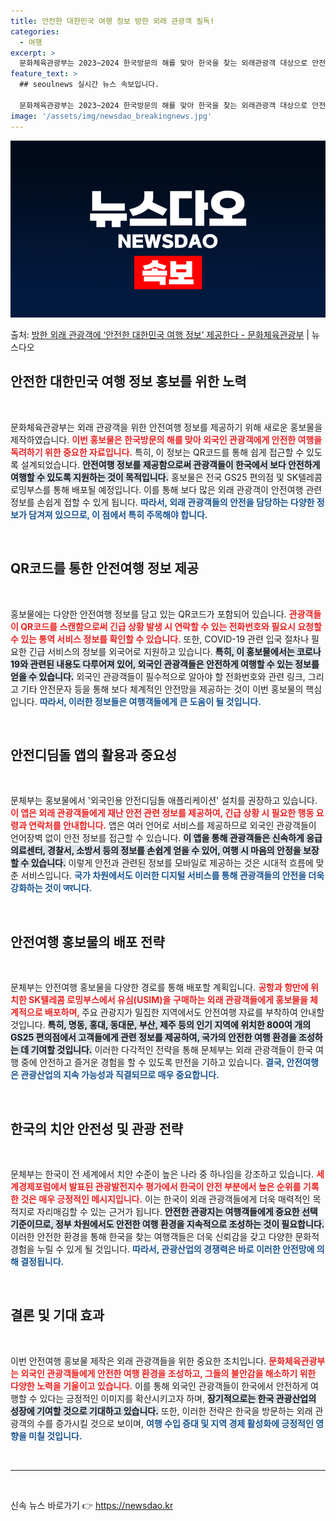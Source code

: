 ```yaml
---
title: 안전한 대한민국 여행 정보 방한 외래 관광객 필독!
categories:
  - 여행
excerpt: >
  문화체육관광부는 2023~2024 한국방문의 해를 맞아 한국을 찾는 외래관광객 대상으로 안전여행 관련 정보무…
feature_text: >
  ## seoulnews 실시간 뉴스 속보입니다.

  문화체육관광부는 2023~2024 한국방문의 해를 맞아 한국을 찾는 외래관광객 대상으로 안전여행 관련 정보무…
image: '/assets/img/newsdao_breakingnews.jpg'
---
```


![뉴스다오 속보](/assets/img/newsdao_breakingnews.jpg)

<p>출처: <a href="https://newsdao.kr/1938" rel="dofollow">방한 외래 관광객에 ‘안전한 대한민국 여행 정보’ 제공한다 - 문화체육관광부</a> | 뉴스다오</p>

<h2 data-ke-size="size26">안전한 대한민국 여행 정보 홍보를 위한 노력</h2>

<p data-ke-size="size16">&nbsp;</p>

문화체육관광부는 외래 관광객을 위한 안전여행 정보를 제공하기 위해 새로운 홍보물을 제작하였습니다. <b><span style="color: #ee2323;">이번 홍보물은 한국방문의 해를 맞아 외국인 관광객에게 안전한 여행을 독려하기 위한 중요한 자료입니다.</span></b> 특히, 이 정보는 QR코드를 통해 쉽게 접근할 수 있도록 설계되었습니다. <b><span style="background-color: #21538527;">안전여행 정보를 제공함으로써 관광객들이 한국에서 보다 안전하게 여행할 수 있도록 지원하는 것이 목적입니다.</span></b> 홍보물은 전국 GS25 편의점 및 SK텔레콤 로밍부스를 통해 배포될 예정입니다. 이를 통해 보다 많은 외래 관광객이 안전여행 관련 정보를 손쉽게 접할 수 있게 됩니다. <b><span style="color: #1a5490;">따라서, 외래 관광객들의 안전을 담당하는 다양한 정보가 담겨져 있으므로, 이 점에서 특히 주목해야 합니다.</span></b>

<p data-ke-size="size16">&nbsp;</p>

<h2 data-ke-size="size26">QR코드를 통한 안전여행 정보 제공</h2>

<p data-ke-size="size16">&nbsp;</p>

홍보물에는 다양한 안전여행 정보를 담고 있는 QR코드가 포함되어 있습니다. <b><span style="color: #ee2323;">관광객들이 QR코드를 스캔함으로써 긴급 상황 발생 시 연락할 수 있는 전화번호와 필요시 요청할 수 있는 통역 서비스 정보를 확인할 수 있습니다.</span></b> 또한, COVID-19 관련 입국 절차나 필요한 긴급 서비스의 정보를 외국어로 지원하고 있습니다. <b><span style="background-color: #21538527;">특히, 이 홍보물에서는 코로나19와 관련된 내용도 다루어져 있어, 외국인 관광객들은 안전하게 여행할 수 있는 정보를 얻을 수 있습니다.</span></b> 외국인 관광객들이 필수적으로 알아야 할 전화번호와 관련 링크, 그리고 기타 안전문자 등을 통해 보다 체계적인 안전망을 제공하는 것이 이번 홍보물의 핵심입니다. <b><span style="color: #1a5490;">따라서, 이러한 정보들은 여행객들에게 큰 도움이 될 것입니다.</span></b>

<p data-ke-size="size16">&nbsp;</p>

<h2 data-ke-size="size26">안전디딤돌 앱의 활용과 중요성</h2>

<p data-ke-size="size16">&nbsp;</p>

문체부는 홍보물에서 '외국인용 안전디딤돌 애플리케이션' 설치를 권장하고 있습니다. <b><span style="color: #ee2323;">이 앱은 외래 관광객들에게 재난 안전 관련 정보를 제공하여, 긴급 상황 시 필요한 행동 요령과 연락처를 안내합니다.</span></b> 앱은 여러 언어로 서비스를 제공하므로 외국인 관광객들이 언어장벽 없이 안전 정보를 접근할 수 있습니다. <b><span style="background-color: #21538527;">이 앱을 통해 관광객들은 신속하게 응급의료센터, 경찰서, 소방서 등의 정보를 손쉽게 얻을 수 있어, 여행 시 마음의 안정을 보장할 수 있습니다.</span></b> 이렇게 안전과 관련된 정보를 모바일로 제공하는 것은 시대적 흐름에 맞춘 서비스입니다. <b><span style="color: #1a5490;">국가 차원에서도 이러한 디지털 서비스를 통해 관광객들의 안전을 더욱 강화하는 것이 जर니다.</span></b>

<p data-ke-size="size16">&nbsp;</p>

<h2 data-ke-size="size26">안전여행 홍보물의 배포 전략</h2>

<p data-ke-size="size16">&nbsp;</p>

문체부는 안전여행 홍보물을 다양한 경로를 통해 배포할 계획입니다. <b><span style="color: #ee2323;">공항과 항만에 위치한 SK텔레콤 로밍부스에서 유심(USIM)을 구매하는 외래 관광객들에게 홍보물을 체계적으로 배포하며, </span></b>주요 관광지가 밀집한 지역에서도 안전여행 자료를 부착하여 안내할 것입니다. <b><span style="background-color: #21538527;">특히, 명동, 홍대, 동대문, 부산, 제주 등의 인기 지역에 위치한 800여 개의 GS25 편의점에서 고객들에게 관련 정보를 제공하여, 국가의 안전한 여행 환경을 조성하는 데 기여할 것입니다.</span></b> 이러한 다각적인 전략을 통해 문체부는 외래 관광객들이 한국 여행 중에 안전하고 즐거운 경험을 할 수 있도록 만전을 기하고 있습니다. <b><span style="color: #1a5490;">결국, 안전여행은 관광산업의 지속 가능성과 직결되므로 매우 중요합니다.</span></b>

<p data-ke-size="size16">&nbsp;</p>

<h2 data-ke-size="size26">한국의 치안 안전성 및 관광 전략</h2>

<p data-ke-size="size16">&nbsp;</p>

문체부는 한국이 전 세계에서 치안 수준이 높은 나라 중 하나임을 강조하고 있습니다. <b><span style="color: #ee2323;">세계경제포럼에서 발표된 관광발전지수 평가에서 한국이 안전 부분에서 높은 순위를 기록한 것은 매우 긍정적인 메시지입니다.</span></b> 이는 한국이 외래 관광객들에게 더욱 매력적인 목적지로 자리매김할 수 있는 근거가 됩니다. <b><span style="background-color: #21538527;">안전한 관광지는 여행객들에게 중요한 선택 기준이므로, 정부 차원에서도 안전한 여행 환경을 지속적으로 조성하는 것이 필요합니다.</span></b> 이러한 안전한 환경을 통해 한국을 찾는 여행객들은 더욱 신뢰감을 갖고 다양한 문화적 경험을 누릴 수 있게 될 것입니다. <b><span style="color: #1a5490;">따라서, 관광산업의 경쟁력은 바로 이러한 안전망에 의해 결정됩니다.</span></b>

<p data-ke-size="size16">&nbsp;</p>

<h2 data-ke-size="size26">결론 및 기대 효과</h2>

<p data-ke-size="size16">&nbsp;</p>

이번 안전여행 홍보물 제작은 외래 관광객들을 위한 중요한 조치입니다. <b><span style="color: #ee2323;">문화체육관광부는 외국인 관광객들에게 안전한 여행 환경을 조성하고, 그들의 불안감을 해소하기 위한 다양한 노력을 기울이고 있습니다.</span></b> 이를 통해 외국인 관광객들이 한국에서 안전하게 여행할 수 있다는 긍정적인 이미지를 확산시키고자 하며, <b><span style="background-color: #21538527;">장기적으로는 한국 관광산업의 성장에 기여할 것으로 기대하고 있습니다.</span></b> 또한, 이러한 전략은 한국을 방문하는 외래 관광객의 수를 증가시킬 것으로 보이며, <b><span style="color: #1a5490;">여행 수입 증대 및 지역 경제 활성화에 긍정적인 영향을 미칠 것입니다.</span></b>

<p data-ke-size="size16">&nbsp;</p>

<hr />

<p data-ke-size="size16">&nbsp;</p> 

신속 뉴스 바로가기 👉 <a href="https://newsdao.kr" rel="dofollow">https://newsdao.kr</a>


